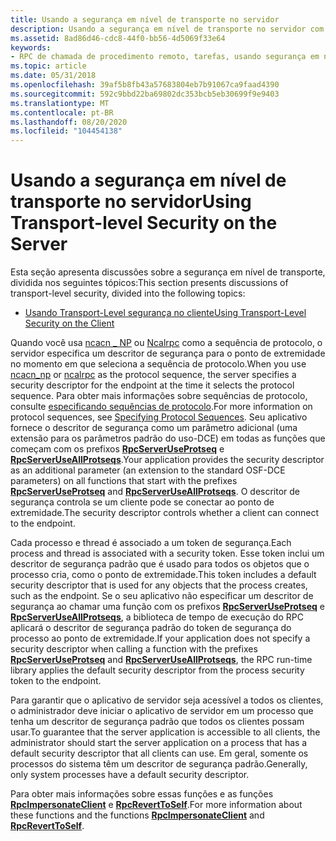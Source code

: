 ```yaml
---
title: Usando a segurança em nível de transporte no servidor
description: Usando a segurança em nível de transporte no servidor com RPC (chamada de procedimento remoto).
ms.assetid: 8ad86d46-cdc8-44f0-bb56-4d5069f33e64
keywords:
- RPC de chamada de procedimento remoto, tarefas, usando segurança em nível de transporte no servidor
ms.topic: article
ms.date: 05/31/2018
ms.openlocfilehash: 39af5b8fb43a57683804eb7b91067ca9faad4390
ms.sourcegitcommit: 592c9bbd22ba69802dc353bcb5eb30699f9e9403
ms.translationtype: MT
ms.contentlocale: pt-BR
ms.lasthandoff: 08/20/2020
ms.locfileid: "104454138"
---
```

# <a name="using-transport-level-security-on-the-server"></a><span data-ttu-id="dda83-104">Usando a segurança em nível de transporte no servidor</span><span class="sxs-lookup"><span data-stu-id="dda83-104">Using Transport-level Security on the Server</span></span>

<span data-ttu-id="dda83-105">Esta seção apresenta discussões sobre a segurança em nível de transporte, dividida nos seguintes tópicos:</span><span class="sxs-lookup"><span data-stu-id="dda83-105">This section presents discussions of transport-level security, divided into the following topics:</span></span>

-   [<span data-ttu-id="dda83-106">Usando Transport-Level segurança no cliente</span><span class="sxs-lookup"><span data-stu-id="dda83-106">Using Transport-Level Security on the Client</span></span>](using-transport-level-security-on-the-client.md)

<span data-ttu-id="dda83-107">Quando você usa [ncacn \_ NP](/windows/desktop/Midl/ncacn-np) ou [Ncalrpc](/windows/desktop/Midl/ncalrpc) como a sequência de protocolo, o servidor especifica um descritor de segurança para o ponto de extremidade no momento em que seleciona a sequência de protocolo.</span><span class="sxs-lookup"><span data-stu-id="dda83-107">When you use [ncacn\_np](/windows/desktop/Midl/ncacn-np) or [ncalrpc](/windows/desktop/Midl/ncalrpc) as the protocol sequence, the server specifies a security descriptor for the endpoint at the time it selects the protocol sequence.</span></span> <span data-ttu-id="dda83-108">Para obter mais informações sobre sequências de protocolo, consulte [especificando sequências de protocolo](specifying-protocol-sequences.md).</span><span class="sxs-lookup"><span data-stu-id="dda83-108">For more information on protocol sequences, see [Specifying Protocol Sequences](specifying-protocol-sequences.md).</span></span> <span data-ttu-id="dda83-109">Seu aplicativo fornece o descritor de segurança como um parâmetro adicional (uma extensão para os parâmetros padrão do uso-DCE) em todas as funções que começam com os prefixos [**RpcServerUseProtseq**](/windows/desktop/api/Rpcdce/nf-rpcdce-rpcserveruseprotseq) e [**RpcServerUseAllProtseqs**](/windows/desktop/api/Rpcdce/nf-rpcdce-rpcserveruseallprotseqs).</span><span class="sxs-lookup"><span data-stu-id="dda83-109">Your application provides the security descriptor as an additional parameter (an extension to the standard OSF-DCE parameters) on all functions that start with the prefixes [**RpcServerUseProtseq**](/windows/desktop/api/Rpcdce/nf-rpcdce-rpcserveruseprotseq) and [**RpcServerUseAllProtseqs**](/windows/desktop/api/Rpcdce/nf-rpcdce-rpcserveruseallprotseqs).</span></span> <span data-ttu-id="dda83-110">O descritor de segurança controla se um cliente pode se conectar ao ponto de extremidade.</span><span class="sxs-lookup"><span data-stu-id="dda83-110">The security descriptor controls whether a client can connect to the endpoint.</span></span>

<span data-ttu-id="dda83-111">Cada processo e thread é associado a um token de segurança.</span><span class="sxs-lookup"><span data-stu-id="dda83-111">Each process and thread is associated with a security token.</span></span> <span data-ttu-id="dda83-112">Esse token inclui um descritor de segurança padrão que é usado para todos os objetos que o processo cria, como o ponto de extremidade.</span><span class="sxs-lookup"><span data-stu-id="dda83-112">This token includes a default security descriptor that is used for any objects that the process creates, such as the endpoint.</span></span> <span data-ttu-id="dda83-113">Se o seu aplicativo não especificar um descritor de segurança ao chamar uma função com os prefixos [**RpcServerUseProtseq**](/windows/desktop/api/Rpcdce/nf-rpcdce-rpcserveruseprotseq) e [**RpcServerUseAllProtseqs**](/windows/desktop/api/Rpcdce/nf-rpcdce-rpcserveruseallprotseqs), a biblioteca de tempo de execução do RPC aplicará o descritor de segurança padrão do token de segurança do processo ao ponto de extremidade.</span><span class="sxs-lookup"><span data-stu-id="dda83-113">If your application does not specify a security descriptor when calling a function with the prefixes [**RpcServerUseProtseq**](/windows/desktop/api/Rpcdce/nf-rpcdce-rpcserveruseprotseq) and [**RpcServerUseAllProtseqs**](/windows/desktop/api/Rpcdce/nf-rpcdce-rpcserveruseallprotseqs), the RPC run-time library applies the default security descriptor from the process security token to the endpoint.</span></span>

<span data-ttu-id="dda83-114">Para garantir que o aplicativo de servidor seja acessível a todos os clientes, o administrador deve iniciar o aplicativo de servidor em um processo que tenha um descritor de segurança padrão que todos os clientes possam usar.</span><span class="sxs-lookup"><span data-stu-id="dda83-114">To guarantee that the server application is accessible to all clients, the administrator should start the server application on a process that has a default security descriptor that all clients can use.</span></span> <span data-ttu-id="dda83-115">Em geral, somente os processos do sistema têm um descritor de segurança padrão.</span><span class="sxs-lookup"><span data-stu-id="dda83-115">Generally, only system processes have a default security descriptor.</span></span>

<span data-ttu-id="dda83-116">Para obter mais informações sobre essas funções e as funções [**RpcImpersonateClient**](/windows/desktop/api/Rpcdce/nf-rpcdce-rpcimpersonateclient) e [**RpcRevertToSelf**](/windows/desktop/api/Rpcdce/nf-rpcdce-rpcreverttoself).</span><span class="sxs-lookup"><span data-stu-id="dda83-116">For more information about these functions and the functions [**RpcImpersonateClient**](/windows/desktop/api/Rpcdce/nf-rpcdce-rpcimpersonateclient) and [**RpcRevertToSelf**](/windows/desktop/api/Rpcdce/nf-rpcdce-rpcreverttoself).</span></span>

 

 